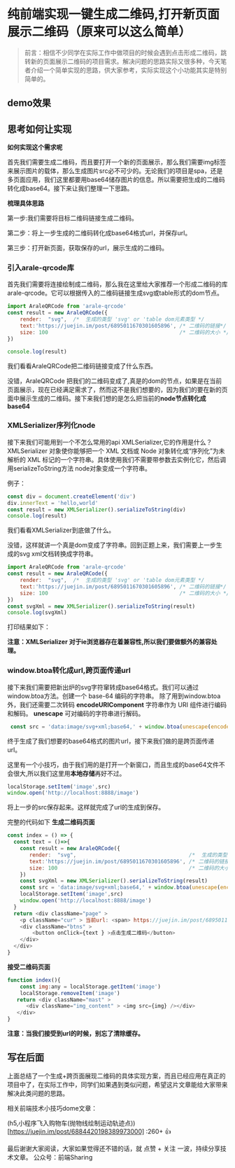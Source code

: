 
# 纯前端实现一键生成二维码,打开新页面展示二维码（原来可以这么简单）

 >  前言：相信不少同学在实际工作中做项目的时候会遇到点击形成二维码，跳转新的页面展示二维码的项目需求。解决问题的思路实际又很多种，今天笔者介绍一个简单实现的思路，供大家参考，实际实现这个小功能其实是特别简单的。

## demo效果

## 思考如何让实现

**如何实现这个需求呢**

首先我们需要生成二维码，而且要打开一个新的页面展示，那么我们需要img标签来展示图片的载体，那么生成图片src必不可少的。无论我们的项目是spa，还是多页面应用，我们这里都要用base64储存图片的信息。所以需要把生成的二维码转化成base64。接下来让我们整理一下思路。


**梳理具体思路**

第一步:我们需要将目标二维码链接生成二维码。

第二步：将上一步生成的二维码转化成base64格式url，并保存url。

第三步：打开新页面，获取保存的url，展示生成的二维码。

### 引入arale-qrcode库

首先我们需要将连接绘制成二维码，那么我在这里给大家推荐一个形成二维码的库arale-qrcode。它可以根据传入的二维码链接生成svg或table形式的dom节点。

````js
import AraleQRCode from 'arale-qrcode'
const result = new AraleQRCode({
  	render:  "svg",  /*  生成的类型 'svg' or 'table dom元素类型 */
  	text:'https://juejin.im/post/6895011670301605896', /* 二维码的链接*/
  	size: 100                                          /* 二维码的大小 */
})

console.log(result)
````

我们看看AraleQRCode把二维码链接变成了什么东西。



没错，AraleQRCode 把我们的二维码变成了,真是的dom的节点，如果是在当前页面展示，现在已经满足需求了，然而这不是我们想要的，因为我们的要在新的页面中展示生成的二维码。接下来我们想的是怎么把当前的**node节点转化成base64**

### XMLSerializer序列化node

接下来我们可能用到一个不怎么常用的api XMLSerializer,它的作用是什么？
XMLSerializer 对象使你能够把一个 XML 文档或 Node 对象转化或“序列化”为未解析的 XML 标记的一个字符串。具体使用我们不需要带参数去实例化它，然后调用serializeToString方法 node对象变成一个字符串。

例子：

````js
const div = document.createElement('div')
div.innerText = 'hello,world'
const result = new XMLSerializer().serializeToString(div)
console.log(result)
````
我们看看XMLSerializer到底做了什么。 

没错，这样就讲一个真是dom变成了字符串。回到正题上来，我们需要上一步生成的svg xml文档转换成字符串。


````js
import AraleQRCode from 'arale-qrcode'
const result = new AraleQRCode({
  	render:  "svg",  /*  生成的类型 'svg' or 'table dom元素类型 */
  	text:'https://juejin.im/post/6895011670301605896', /* 二维码的链接*/
  	size: 100                                          /* 二维码的大小 */
})
const svgXml = new XMLSerializer().serializeToString(result)
console.log(svgXml)
````

打印结果如下：


**注意：XMLSerializer 对于ie浏览器存在着兼容性,所以我们要做额外的兼容处理。**

### window.btoa转化成url,跨页面传递url

接下来我们需要把新出炉的svg字符窜转成base64格式。我们可以通过  window.btoa方法。创建一个 base-64 编码的字符串。
除了用到window.btoa外，我们还需要二次转码
**encodeURIComponent** 字符串作为 URI 组件进行编码和解码。
**unescape** 可对编码的字符串进行解码。

````js
 const src = 'data:image/svg+xml;base64,' + window.btoa(unescape(encodeURIComponent(svgXml)))
````
终于生成了我们想要的base64格式的图片url，接下来我们做的是跨页面传递url。

这里有一个小技巧，由于我们用的是打开一个新窗口，而且生成的base64文件不会很大,所以我们这里用**本地存储**再好不过。

````js
localStorage.setItem('image',src)
window.open('http://localhost:8888/image')
````
将上一步的src保存起来。这样就完成了url的生成到保存。

完整的代码如下
**生成二维码页面**
````js
const index = () => {
  const text = ()=>{
    const result = new AraleQRCode({
       render:  "svg",                                    /*  生成的类型 'svg' or 'table dom元素类型 */
  	   text:'https://juejin.im/post/6895011670301605896', /* 二维码的链接*/
  	   size: 100                                          /* 二维码的大小 */
    })
    const svgXml = new XMLSerializer().serializeToString(result)
    const src = 'data:image/svg+xml;base64,' + window.btoa(unescape(encodeURIComponent(svgXml)))
    localStorage.setItem('image',src)
    window.open('http://localhost:8888/image')
  }
  return <div className="page" >
    <p className="cur" > 当前url: <span> https://juejin.im/post/6895011670301605896 </span> </p>
    <div className="btns" >
        <button onClick={text } >点击生成二维码</button>
    </div>
  </div>
}
````

**接受二维码页面**
````js
function index(){
    const img:any = localStorage.getItem('image')
    localStorage.removeItem('image')
   return <div className="mast" >
      <div className="img_content" > <img src={img} /></div>
   </div>
}
````
**注意：当我们接受到url的时候，别忘了清除缓存。**

## 写在后面 

上面总结了一个生成+跨页面展现二维码的具体实现方案，而且已经应用在真正的项目中了，在实际工作中，同学们如果遇到类似问题，希望这片文章能给大家带来解决此类问题的思路。

相关前端技术小技巧dome文章：

(h5,小程序飞入购物车(抛物线绘制运动轨迹点))[https://juejin.im/post/6884420198389973000] :260+ 👍


最后谢谢大家阅读，大家如果觉得还不错的话，就 点赞 + 关注 一波，持续分享技术文章。
公众号：前端Sharing